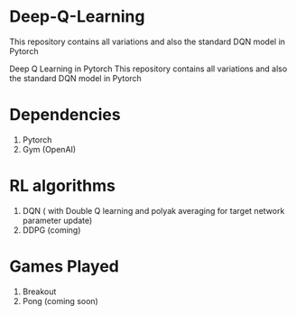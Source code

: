 # Deep-Q-Learning
This repository contains all variations and also the standard DQN model in Pytorch

Deep Q Learning in Pytorch
This repository contains all variations and also the standard DQN model in Pytorch

# Dependencies
1. Pytorch
2. Gym (OpenAI)

# RL algorithms
1. DQN ( with Double Q learning and polyak averaging for target network parameter update)
2. DDPG (coming)

# Games Played
1. Breakout
2. Pong (coming soon)
